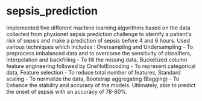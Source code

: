 # sepsis_prediction
Implemented five different machine learning algorithms based on the data collected from physionet sepsis prediction challenge to identify a patient's risk of sepsis and make a prediction of sepsis before 4 and 6 hours.  Used various techniques which includes :
Oversampling and Undersampling - To preprocess imbalanced data and to overcome the sensitivity of classifiers,
Interpolation and backfilling - To fill the missing data,
Bucketized column feature engineering followed by OneHotEncoding - To represent categorical data, Feature selection - To reduce total number of features,
Standard scaling - To normalize the data,
Bootstrap aggregating (Bagging) - To Enhance the stability and accuracy of the models.
Ultimately, able to predict the onset of sepsis with an accuracy of 78-80%.
